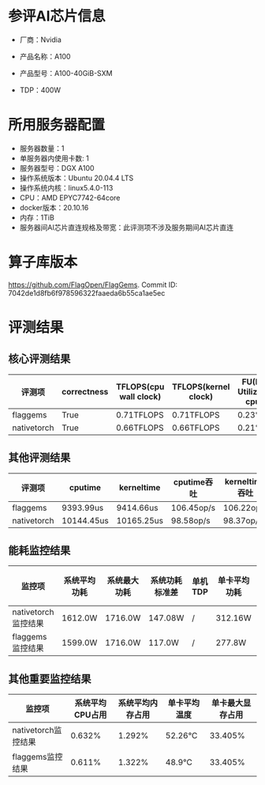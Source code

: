 # 参评AI芯片信息

* 厂商：Nvidia

* 产品名称：A100
* 产品型号：A100-40GiB-SXM
* TDP：400W

# 所用服务器配置

* 服务器数量：1
* 单服务器内使用卡数: 1
* 服务器型号：DGX A100
* 操作系统版本：Ubuntu 20.04.4 LTS
* 操作系统内核：linux5.4.0-113
* CPU：AMD EPYC7742-64core
* docker版本：20.10.16
* 内存：1TiB
* 服务器间AI芯片直连规格及带宽：此评测项不涉及服务期间AI芯片直连

# 算子库版本

https://github.com/FlagOpen/FlagGems. Commit ID: 7042de1d8fb6f978596322faaeda6b55ca1ae5ec

# 评测结果

## 核心评测结果

| 评测项  | correctness | TFLOPS(cpu wall clock) | TFLOPS(kernel clock) | FU(FLOPS Utilization)-cputime | FU-kerneltime |
| ---- | -------------- | -------------- | ------------ | ------ | ----- |
| flaggems |  True    | 0.71TFLOPS       | 0.71TFLOPS        | 0.23% | 0.23% |
| nativetorch |  True    | 0.66TFLOPS      | 0.66TFLOPS      | 0.21%      | 0.21%    |

## 其他评测结果

| 评测项  | cputime | kerneltime | cputime吞吐 | kerneltime吞吐 | 无预热时延 | 预热后时延 |
| ---- | -------------- | -------------- | ------------ | ------------ | -------------- | -------------- | 
| flaggems | 9393.99us       | 9414.66us        | 106.45op/s | 106.22op/s | 3538341.1us | 9482.42us |
| nativetorch | 10144.45us       | 10165.25us        | 98.58op/s | 98.37op/s | 855711.86us | 10205.15us |

## 能耗监控结果

| 监控项  | 系统平均功耗  | 系统最大功耗  | 系统功耗标准差 | 单机TDP | 单卡平均功耗 | 单卡最大功耗 | 单卡功耗标准差 | 单卡TDP |
| ---- | ------- | ------- | ------- | ----- | ------------ | ------------ | ------------- | ----- |
| nativetorch监控结果 | 1612.0W | 1716.0W | 147.08W   | /     | 312.16W       | 314.0W      | 4.36W        | 400W  |
| flaggems监控结果 | 1599.0W | 1716.0W | 117.0W   | /     | 277.8W       | 282.0W      | 3.13W        | 400W  |

## 其他重要监控结果

| 监控项  | 系统平均CPU占用 | 系统平均内存占用 | 单卡平均温度 | 单卡最大显存占用 |
| ---- | --------- | -------- | ------------ | -------------- |
| nativetorch监控结果 | 0.632%    | 1.292%   | 52.26°C       | 33.405%        |
| flaggems监控结果 | 0.611%    | 1.322%   | 48.9°C       | 33.405%        |

